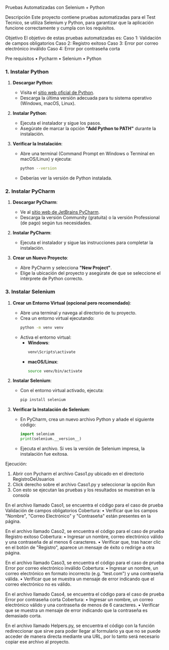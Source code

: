 Pruebas Automatizadas con Selenium + Python

Descripción
Este proyecto contiene pruebas automatizadas para el Test Tecnico, se utiliza Selenium y Python, para garantizar que la aplicación funcione correctamente y cumpla con los requisitos.

Objetivo
El objetivo de estas pruebas automatizadas es:
Caso 1: Validación de campos obligatorios
Caso 2: Registro exitoso
Caso 3: Error por correo electrónico inválido
Caso 4: Error por contraseña corta

Pre requisitos
•	Pycharm
•	Selenium
•	Python

### 1. Instalar Python

1. **Descargar Python**:
   - Visita el [sitio web oficial de Python](https://www.python.org/downloads/).
   - Descarga la última versión adecuada para tu sistema operativo (Windows, macOS, Linux).

2. **Instalar Python**:
   - Ejecuta el instalador y sigue los pasos.
   - Asegúrate de marcar la opción **"Add Python to PATH"** durante la instalación.

3. **Verificar la Instalación**:
   - Abre una terminal (Command Prompt en Windows o Terminal en macOS/Linux) y ejecuta:
     ```bash
     python --version
     ```
   - Deberías ver la versión de Python instalada.

### 2. Instalar PyCharm

1. **Descargar PyCharm**:
   - Ve al [sitio web de JetBrains PyCharm](https://www.jetbrains.com/pycharm/download/).
   - Descarga la versión Community (gratuita) o la versión Professional (de pago) según tus necesidades.

2. **Instalar PyCharm**:
   - Ejecuta el instalador y sigue las instrucciones para completar la instalación.

3. **Crear un Nuevo Proyecto**:
   - Abre PyCharm y selecciona **"New Project"**.
   - Elige la ubicación del proyecto y asegúrate de que se seleccione el intérprete de Python correcto.

### 3. Instalar Selenium

1. **Crear un Entorno Virtual (opcional pero recomendado)**:
   - Abre una terminal y navega al directorio de tu proyecto.
   - Crea un entorno virtual ejecutando:
     ```bash
     python -m venv venv
     ```
   - Activa el entorno virtual:
     - **Windows**:
       ```bash
       venv\Scripts\activate
       ```
     - **macOS/Linux**:
       ```bash
       source venv/bin/activate
       ```

2. **Instalar Selenium**:
   - Con el entorno virtual activado, ejecuta:
     ```bash
     pip install selenium
     ```

3. **Verificar la Instalación de Selenium**:
   - En PyCharm, crea un nuevo archivo Python y añade el siguiente código:
     ```python
     import selenium
     print(selenium.__version__)
     ```
   - Ejecuta el archivo. Si ves la versión de Selenium impresa, la instalación fue exitosa.


Ejecución:
1.	Abrir con Pycharm el archivo Caso1.py ubicado en el directorio RegistroDeUsuarios
2.	Click derecho sobre el archivo Caso1.py y seleccionar la opción Run
3.	Con esto se ejecutan las pruebas y los resultados se muestran en la consola

En el archivo llamado Caso1, se encuentra el código para el caso de prueba Validación de campos obligatorios
Cobertura: 
•	Verificar que los campos "Nombre", "Correo Electrónico" y "Contraseña" están presentes en la página.

En el archivo llamado Caso2, se encuentra el código para el caso de prueba Registro exitoso
Cobertura: 
•	Ingresar un nombre, correo electrónico válido y una contraseña de al menos 6 caracteres.
•	Verificar que, tras hacer clic en el botón de "Registro", aparece un mensaje de éxito o redirige a otra página.

En el archivo llamado Caso3, se encuentra el código para el caso de prueba Error por correo electrónico inválido
Cobertura: 
•	Ingresar un nombre, un correo electrónico en formato incorrecto (e.g. "test.com") y una contraseña válida.
•	Verificar que se muestra un mensaje de error indicando que el correo electrónico no es válido.

En el archivo llamado Caso4, se encuentra el código para el caso de prueba Error por contraseña corta
Cobertura: 
•	Ingresar un nombre, un correo electrónico válido y una contraseña de menos de 6 caracteres.
•	Verificar que se muestra un mensaje de error indicando que la contraseña es demasiado corta.

En el archivo llamado Helpers.py, se encuentra el código con la función redireccionar que sirve para poder llegar al formulario ya que no se puede acceder de manera directa mediante una URL, por lo tanto será necesario copiar ese archivo al proyecto.



